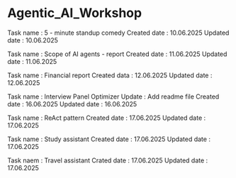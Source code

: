 # Agentic_AI_Workshop

Task name : 5 - minute standup comedy 
Created date : 10.06.2025 
Updated date : 10.06.2025

Task name : Scope of AI agents - report 
Created date : 11.06.2025
Updated date : 11.06.2025

Task name : Financial report
Created data : 12.06.2025
Updated date : 12.06.2025

Task name : Interview Panel Optimizer
Update : Add readme file
Created date : 16.06.2025
Updated date : 16.06.2025

Task name : ReAct pattern 
Created date : 17.06.2025
Updated date : 17.06.2025

Task name : Study assistant 
Created date : 17.06.2025
Updated date : 17.06.2025

Task naem : Travel assistant 
Crated date : 17.06.2025
Updated date : 17.06.2025
